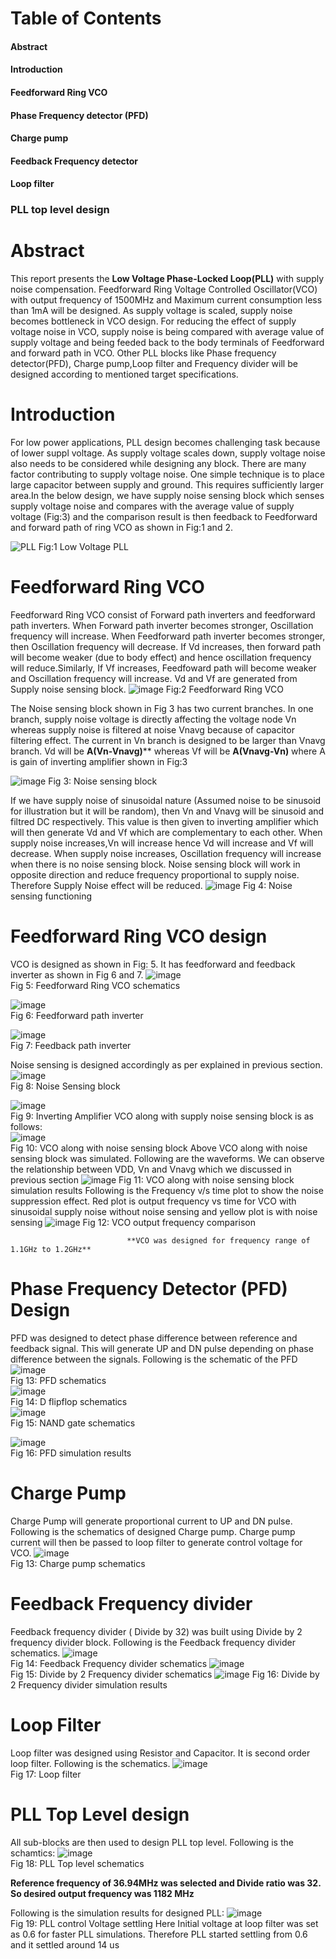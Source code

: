 # Table of Contents
#### Abstract <br/>
#### Introduction <br/>
#### Feedforward Ring VCO <br/>
#### Phase Frequency detector (PFD) <br/>
#### Charge pump <br/>
#### Feedback Frequency detector <br/>
#### Loop filter <br/>
### PLL top level design <br/>

# Abstract
This report presents the **Low Voltage Phase-Locked Loop(PLL)** with supply noise compensation. Feedforward Ring Voltage Controlled Oscillator(VCO) with output frequency of 1500MHz and Maximum current consumption less than 1mA will be designed. As supply voltage is scaled, supply noise becomes bottleneck in VCO design. For reducing the effect of supply voltage noise in VCO, supply noise is being compared with average value of supply voltage and being feeded back to the
body terminals of Feedforward and forward path in VCO. Other PLL blocks like Phase frequency detector(PFD), Charge pump,Loop filter and Frequency divider will be designed according to mentioned target specifications.

# Introduction
For low power applications, PLL design becomes challenging task because of lower suppl voltage. As supply voltage scales down, supply voltage noise also needs to be considered while designing any block. There are many factor contributing to supply voltage noise. One simple technique is to place large capacitor between supply and ground. This requires sufficiently larger area.In the below design, we have supply noise sensing block which senses supply voltage noise and compares with the average value of supply voltage (Fig:3) and the comparison result is then feedback to Feedforward and forward path of ring VCO as shown in Fig:1 and 2. 

![PLL](https://user-images.githubusercontent.com/48211474/156175166-76aab5ba-b27f-47b7-93d9-a235cfaf3c83.png)
                                                                  Fig:1 Low Voltage PLL
 
# Feedforward Ring VCO 
Feedforward Ring VCO consist of Forward path inverters and feedforward path inverters. When Forward path inverter becomes stronger, Oscillation frequency will increase. When Feedforward path inverter becomes stronger, then Oscillation frequency will decrease. If Vd increases, then forward path will become weaker (due to body effect) and hence oscillation frequency will reduce.Similarly, If Vf increases, Feedfoward path will become weaker and Oscillation frequency will increase. Vd and Vf are generated from Supply noise sensing block. 
![image](https://user-images.githubusercontent.com/48211474/156181023-d5cf4ed1-28e3-4813-a527-740eebe1ed6a.png)
Fig:2 Feedforward Ring VCO

The Noise sensing block shown in Fig  3 has two current branches. In one branch, supply noise voltage is directly affecting the voltage node Vn whereas supply noise is filtered at noise Vnavg because of capacitor filtering effect. The current in Vn branch is designed to be larger than Vnavg branch. Vd will be **A(Vn-Vnavg)**** whereas Vf will be **A(Vnavg-Vn)** where A is gain of inverting amplifier shown in Fig:3

![image](https://user-images.githubusercontent.com/48211474/156181549-fc9dc8b7-0bf9-4bd5-8f98-517ada385e08.png)
Fig 3: Noise sensing block

If we have supply noise of sinusoidal nature (Assumed noise to be sinusoid for illustration but it will be random), then Vn and Vnavg will be sinusoid and filtred DC  respectively. This value is then given to inverting amplifier which will then generate Vd and Vf which are complementary to each other. When supply noise increases,Vn will increase hence Vd will increase and Vf will decrease. When supply noise increases, Oscillation frequency will increase when there is no noise sensing block. Noise sensing block will work in opposite direction and reduce frequency proportional to supply noise. Therefore Supply Noise effect will be reduced.
![image](https://user-images.githubusercontent.com/48211474/156192027-315459eb-2783-411b-ab08-d3367bee7428.png)
Fig 4: Noise sensing functioning

# Feedforward Ring VCO design
VCO is designed as shown in Fig: 5. It has feedforward and feedback inverter as shown in Fig 6 and 7.
![image](https://user-images.githubusercontent.com/48211474/156193952-0d8d8d6a-8b9b-40c5-934c-fbc323572df2.png) <br/>
                                        Fig 5: Feedforward Ring VCO schematics

![image](https://user-images.githubusercontent.com/48211474/156194136-0147c5da-8110-4c25-a404-7b670fc3078e.png) <br/>
                                        Fig 6: Feedforward path inverter <br/>
                                        
                                        
![image](https://user-images.githubusercontent.com/48211474/156194218-1d044628-dd81-4053-8baf-e42f0908488b.png)<br/>
                                        Fig 7: Feedback path inverter <br/>
            
 Noise sensing is designed accordingly as per explained in previous section. <br/>
 ![image](https://user-images.githubusercontent.com/48211474/156195259-03ef90cd-437a-45bb-9504-640dad45a7c1.png)<br/>
                                       Fig 8: Noise Sensing block
                                       
   ![image](https://user-images.githubusercontent.com/48211474/156195438-7371c52e-a684-4acc-970c-c5cce27699af.png) <br/>
                                       Fig 9: Inverting Amplifier
VCO along with supply noise sensing block is as follows: <br/>
![image](https://user-images.githubusercontent.com/48211474/156195872-b2415a05-fdcf-48bb-9f3b-845e5c66ec3b.png) <br/>
                                       Fig 10: VCO along with noise sensing block
Above VCO along with noise sensing block was simulated. Following are the waveforms. We can observe the relationship between VDD, Vn and Vnavg which we discussed in previous section
![image](https://user-images.githubusercontent.com/48211474/156198451-11449172-d6be-47eb-bfff-aaf351bfc624.png)
                                       Fig 11: VCO along with noise sensing block simulation results
Following is the Frequency v/s time plot to show the noise suppression effect. Red plot is output frequency vs time for VCO with sinusoidal supply noise without noise sensing and yellow plot is with noise sensing
![image](https://user-images.githubusercontent.com/48211474/156200097-554e13cc-b28e-41ec-9a79-522d3292aca6.png)
                                       Fig 12: VCO output frequency comparison
                                       
                              **VCO was designed for frequency range of 1.1GHz to 1.2GHz**
 
 # Phase Frequency Detector (PFD) Design
 PFD was designed to detect phase difference between reference and feedback signal. This will generate UP and DN pulse depending on phase difference between the signals. Following is the schematic of the PFD
 ![image](https://user-images.githubusercontent.com/48211474/156201771-05ba27fa-3e3f-45d6-8991-df890b017392.png) <br/>
                                        Fig 13: PFD schematics <br/>
  ![image](https://user-images.githubusercontent.com/48211474/156201902-5960924a-a7f7-4e5f-8ba8-bb943cbd8c23.png) <br/>
                                        Fig 14: D flipflop schematics <br/>
   ![image](https://user-images.githubusercontent.com/48211474/156202021-54e1a86c-ee68-4621-8d08-82b5872c3448.png) <br/>
                                        Fig 15: NAND gate schematics <br/>
                                        
![image](https://user-images.githubusercontent.com/48211474/156202496-e1eb1e7e-192f-400b-93c9-a01676b22d21.png) <br/>
                                         Fig 16: PFD simulation results <br/>


# Charge Pump 
   Charge Pump will generate proportional current to UP and DN pulse. Following is the schematics of designed Charge pump. Charge pump current will then be passed to loop filter to generate control voltage for VCO.
   ![image](https://user-images.githubusercontent.com/48211474/156203062-dfdb6cf8-1bd8-47b1-ac40-d33cd361fc07.png) <br/>
                                        Fig 13: Charge pump schematics <br/>
                                        
 # Feedback Frequency divider
 Feedback frequency divider ( Divide by 32) was built using Divide by 2 frequency divider block. Following is the Feedback frequency divider schematics.
 ![image](https://user-images.githubusercontent.com/48211474/156203385-8b8a8625-6216-4614-a1c5-70d964753806.png) <br/>
                                       Fig 14: Feedback Frequency divider schematics
   ![image](https://user-images.githubusercontent.com/48211474/156203520-26785dd9-8fbd-4880-929b-ab838720864d.png) <br/>
                                       Fig 15: Divide by 2 Frequency divider schematics
   ![image](https://user-images.githubusercontent.com/48211474/156204708-7bd21fa4-1b3c-41e9-8adc-284b4a11d757.png)
                                        Fig 16: Divide by 2 Frequency divider simulation results
                                        
 # Loop Filter
 Loop filter was designed using Resistor and Capacitor. It is second order loop filter. Following is the schematics.
 ![image](https://user-images.githubusercontent.com/48211474/156205157-09498c41-4371-4297-82f0-a835ab5561e5.png) <br/>
                                        Fig 17: Loop filter
                                        
 # PLL Top Level design
 All sub-blocks are then used to design PLL top level. Following is the schamtics:
 ![image](https://user-images.githubusercontent.com/48211474/156205577-18c24922-27b8-443b-8026-8a551610c145.png) <br/>
                                       Fig 18: PLL Top level schematics
     
  **Reference frequency of 36.94MHz was selected and Divide ratio was 32. So desired output frequency was 1182 MHz**
  
  Following is the simulation results for designed PLL:
  ![image](https://user-images.githubusercontent.com/48211474/156207222-b2d00d78-b25e-4360-a75b-8e3393e132f6.png) <br/>
                                       Fig 19: PLL control Voltage settling
  Here Initial voltage at loop filter was set as 0.6 for faster PLL simulations. Therefore PLL started settling from 0.6 and it settled around 14 us
  
  

                                        
 


                                       


 
